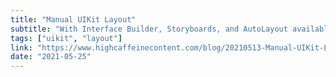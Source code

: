 ```yaml
---
title: "Manual UIKit Layout"
subtitle: "With Interface Builder, Storyboards, and AutoLayout available, it's likely uncommon that developers these days choose to layout their UIKit views manually. However, as this post from Steve Troughton-Smith demonstrates, sometimes what might seem like the most basic approach is also the most suitable approach."
tags: ["uikit", "layout"]
link: "https://www.highcaffeinecontent.com/blog/20210513-Manual-UIKit-Layout"
date: "2021-05-25"
---
```


